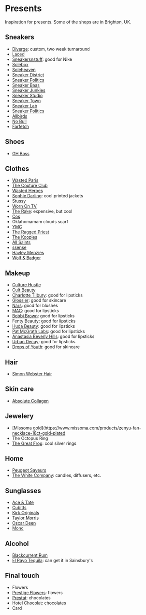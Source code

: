 # Presents

Inspiration for presents. Some of the shops are in Brighton, UK.

## Sneakers

- [Diverge](https://www.diverge-sneakers.com/): custom, two week turnaround
- [Laced](https://www.laced.com/)
- [Sneakersnstuff](https://www.sneakersnstuff.com/en/): good for Nike
- [Solebox](https://www.solebox.com/en_GB/home)
- [Soleheaven](https://www.soleheaven.com/)
- [Sneaker District](https://www.sneakerdistrict.com/)
- [Sneaker Politics](https://sneakerpolitics.com/)
- [Sneaker Baas](https://www.sneakerbaas.com/)
- [Sneaker Junkies](https://www.sneakerjunkiesusa.com/)
- [Sneaker Studio](https://sneakerstudio.com/)
- [Sneaker Town](https://www.sneakertown.com/)
- [Sneaker Lab](https://www.sneakerlab.com/)
- [Sneaker Politics](https://sneakerpolitics.com/)
- [Allbirds](https://www.allbirds.co.uk/)
- [No Bull](https://www.nobullproject.com/)
- [Farfetch](farfetch.com)

## Shoes

- [GH Bass](https://www.ghbass-eu.com/)


## Clothes

- [Wasted Paris](https://wasted.fr/)
- [The Couture Club](https://www.thecoutureclub.com/)
- [Wasted Heroes](https://www.wastedheroes-shop.com/collections/side-smiley)
- [Sophie Darling](https://www.sophiedarling.com/): cool printed jackets
- Stussy
- [Worn On TV](https://wornontv.net/loot/nicholas/)
- [The Rake](https://therake.com/): expensive, but cool
- [Cos](https://www.cosstores.com/)
- Oklahomamam clouds scarf
- [YMC](https://www.youmustcreate.com/)
- [The Ragged Priest](https://www.theraggedpriest.com/)
- [The Kooples](https://www.thekooples.com/uk_en/)
- [All Saints](https://www.allsaints.com/)
- [ssense](https://www.ssense.com/en-gb)
- [Hayley Menzies](https://www.hayleymenzies.com/)
- [Wolf & Badger](https://www.wolfandbadger.com/uk/)

## Makeup

- [Culture Hustle](https://www.culturehustle.com/)
- [Cult Beauty](https://www.cultbeauty.co.uk/)
- [Charlotte Tilbury](https://www.charlottetilbury.com/uk/): good for lipsticks
- [Glossier](https://www.glossier.com/uk/en_gb): good for skincare
- [Nars](https://www.narscosmetics.co.uk/en_GB/home): good for blushes
- [MAC](https://www.maccosmetics.co.uk/): good for lipsticks
- [Bobbi Brown](https://www.bobbibrown.co.uk/): good for lipsticks
- [Fenty Beauty](https://www.fentybeauty.com/): good for lipsticks
- [Huda Beauty](https://www.hudabeauty.com/): good for lipsticks
- [Pat McGrath Labs](https://www.patmcgrath.com/): good for lipsticks
- [Anastasia Beverly Hills](https://www.anastasiabeverlyhills.com/): good for lipsticks
- [Urban Decay](https://www.urbandecay.co.uk/en_GB/home): good for lipsticks
- [Drops of Youth](https://www.thebodyshop.com/en-gb/face/serums-treatments/drops-of-youth-youth-concentrate/p/p000136): good for skincare

## Hair

- [Simon Webster Hair](https://www.simonwebsterhair.com/get-in-touch)

## Skin care

- [Absolute Collagen](https://www.absolutecollagen.com/)


## Jewelery

- [Missoma gold](https://www.missoma.com/products/zenyu-fan-necklace-18ct-gold-plated
- The Octopus Ring
- [The Great Frog](https://www.thegreatfroglondon.com/): cool silver rings


## Home

- [Peugeot Saveurs](https://uk.peugeot-saveurs.com/en/bali-palais-des-epices-bali-black-cast-iron-pepper-mill-and-its-salt-cellar-as-a-gift-box.html)
- [The White Company](https://www.thewhitecompany.com/uk/): candles, diffusers, etc.

## Sunglasses

- [Ace & Tate](https://www.aceandtate.com/gb/)
- [Cubitts](https://www.cubitts.com/)
- [Kirk Originals](https://www.kirkoriginals.com/)
- [Taylor Morris](https://www.taylormorriseyewear.com/)
- [Oscar Deen](https://www.oscardeen.com/products/fraser-m-series-treacle?variant=40400330817618)
- [Monc](https://www.monclondon.com/)

## Alcohol

- [Blackcurrent Rum](https://www.friarydrinks.co.uk/products/blackcurrant-rum)
- [El Rayo Tequila](https://elrayotequila.com/): can get it in Sainsbury's


## Final touch

- Flowers
- [Prestige Flowers](https://www.prestigeflowers.co.uk/): flowers
- [Prestat](https://www.prestat.co.uk/): chocolates
- [Hotel Chocolat](https://www.hotelchocolat.com/uk/): chocolates
- Card
